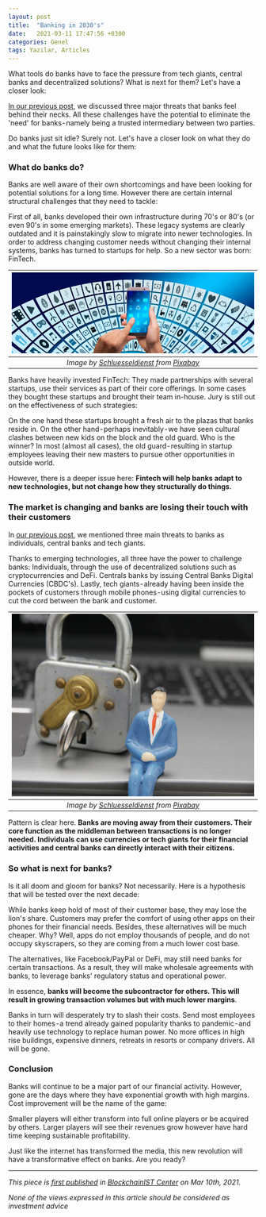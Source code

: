 ```yaml
---
layout: post
title:  "Banking in 2030's"
date:   2021-03-11 17:47:56 +0300
categories: Genel
tags: Yazılar, Articles
---
```


What tools do banks have to face the pressure from tech giants, central banks and decentralized solutions? What is next for them? Let's have a closer look:

[In our previous post](/genel/2021/02/24/three-key-challenges-to-traditional-finance.html), we discussed three major threats that banks feel behind their necks. All these challenges have the potential to eliminate the 'need' for banks - namely being a trusted intermediary between two parties.

Do banks just sit idle? Surely not. Let's have a closer look on what they do and what the future looks like for them:

### What do banks do?
Banks are well aware of their own shortcomings and have been looking for potential solutions  for a long time. However there are certain internal structural challenges that they need to tackle:

First of all, banks developed their own infrastructure during 70's or 80's (or even 90's in some emerging markets). These legacy systems are clearly outdated and it is painstakingly slow to migrate into newer technologies. In order to address changing customer needs without changing their internal systems, banks has turned to startups for help. So a new sector was born: FinTech.


| ![security](/assets/digitization-3599925_800.jpg)|
|:--:| 
| *Image by [Schluesseldienst](https://pixabay.com/users/schluesseldienst-13794927/) from [Pixabay](https://pixabay.com/)*|

Banks have heavily invested FinTech: They made partnerships with several startups, use their services as part of their core offerings. In some cases they bought these startups and brought their team in-house. Jury is still out on the effectiveness of such strategies:

On the one hand these startups brought a fresh air to the plazas that banks reside in. On the other hand - perhaps inevitably - we have seen cultural clashes between new kids on the block and the old guard. Who is the winner? In most (almost all cases), the old guard - resulting in startup employees leaving their new masters to pursue other opportunities in outside world.

However, there is a deeper issue here: **Fintech will help banks adapt to new technologies, but not change how they structurally do things.**

### The market is changing and banks are losing their touch with their customers
In [our previous post](/genel/2021/02/24/three-key-challenges-to-traditional-finance.html), we mentioned three main threats to banks as individuals, central banks and tech giants. 

Thanks to emerging technologies, all three have the power to challenge banks: Individuals, through the use of decentralized solutions such as cryptocurrencies and DeFi. Centrals banks by issuing Central Banks Digital Currencies (CBDC's). Lastly, tech giants - already having been inside the pockets of customers through mobile phones - using digital currencies to cut the cord between the bank and customer.

| ![phone](/assets/privacy-policy-4521074_800.jpg)|
|:--:| 
| *Image by [Schluesseldienst](https://pixabay.com/users/schluesseldienst-13794927/) from [Pixabay](https://pixabay.com/)*|


Pattern is clear here. **Banks are moving away from their customers. Their core function as the middleman between transactions is no longer needed. Individuals can use currencies or tech giants for their financial activities and central banks can directly interact with their citizens.**

### So what is next for banks?
Is it all doom and gloom for banks? Not necessarily. Here is a hypothesis that will be tested over the next decade:

While banks keep hold of most of their customer base, they may lose the lion's share. Customers may prefer the comfort of using other apps on their phones for their financial needs. Besides, these alternatives will be much cheaper. Why? Well, apps do not employ thousands of people, and do not occupy skyscrapers, so they are coming from a much lower cost base. 

The alternatives, like Facebook/PayPal or DeFi, may still need banks for certain transactions. As a result, they will make wholesale agreements with banks, to leverage banks' regulatory status and operational power. 

In essence, **banks will become the subcontractor for others. This will result in growing transaction volumes but with much lower margins**. 

Banks in turn will desperately try to slash their costs. Send most employees to their homes - a trend already gained popularity thanks to pandemic - and heavily use technology to replace human power. No more offices in high rise buildings, expensive dinners, retreats in resorts or company drivers. All will be gone.

### Conclusion
Banks will continue to be a major part of our financial activity. However, gone are the days where they have exponential growth with high margins. Cost improvement will be the name of the game: 

Smaller players will either transform into full online players or be acquired by others. Larger players will see their revenues grow however have hard time keeping sustainable profitability.  

Just like the internet has transformed the media, this new revolution will have a transformative effect on banks. Are you ready?

---
*This piece is [first published](https://medium.com/bcistcenter/three-key-challenges-to-traditional-finance-9e862c5ec552) in [BlockchainIST Center](https://medium.com/blockchainist-center) on Mar 10th, 2021.*

*None of the views expressed in this article should be considered as investment advice*
